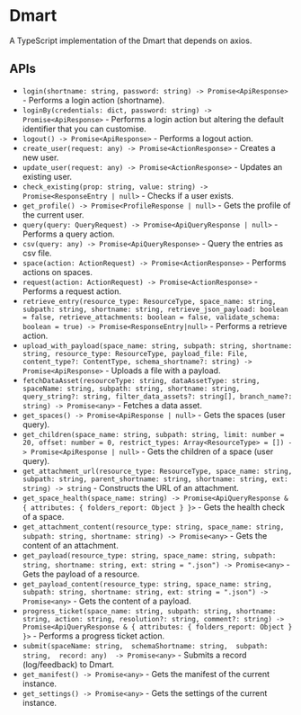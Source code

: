 # Dmart

A TypeScript implementation of the Dmart that depends on axios.

## APIs

* `login(shortname: string, password: string) -> Promise<ApiResponse>` - Performs a login action (shortname).
* `loginBy(credentials: dict, password: string) -> Promise<ApiResponse>` - Performs a login action but altering the default identifier that you can customise.
* `logout() -> Promise<ApiResponse>` - Performs a logout action.
* `create_user(request: any) -> Promise<ActionResponse>` - Creates a new user.
* `update_user(request: any) -> Promise<ActionResponse>` - Updates an existing user.
* `check_existing(prop: string, value: string) -> Promise<ResponseEntry | null>` - Checks if a user exists.
* `get_profile() -> Promise<ProfileResponse | null>` - Gets the profile of the current user.
* `query(query: QueryRequest) -> Promise<ApiQueryResponse | null>` - Performs a query action.
* `csv(query: any) -> Promise<ApiQueryResponse>` - Query the entries as csv file.
* `space(action: ActionRequest) -> Promise<ActionResponse>` - Performs actions on spaces.
* `request(action: ActionRequest) -> Promise<ActionResponse>` - Performs a request action.
* `retrieve_entry(resource_type: ResourceType, space_name: string, subpath: string, shortname: string, retrieve_json_payload: boolean = false, retrieve_attachments: boolean = false, validate_schema: boolean = true) -> Promise<ResponseEntry|null>` - Performs a retrieve action.
* `upload_with_payload(space_name: string, subpath: string, shortname: string, resource_type: ResourceType, payload_file: File, content_type?: ContentType, schema_shortname?: string) -> Promise<ApiResponse>` - Uploads a file with a payload.
* `fetchDataAsset(resourceType: string, dataAssetType: string, spaceName: string, subpath: string, shortname: string, query_string?: string, filter_data_assets?: string[], branch_name?: string) -> Promise<any>` - Fetches a data asset.
* `get_spaces() -> Promise<ApiResponse | null>` - Gets the spaces (user query).
* `get_children(space_name: string, subpath: string, limit: number = 20, offset: number = 0, restrict_types: Array<ResourceType> = []) -> Promise<ApiResponse | null>` - Gets the children of a space (user query).
* `get_attachment_url(resource_type: ResourceType, space_name: string, subpath: string, parent_shortname: string, shortname: string, ext: string) -> string` - Constructs the URL of an attachment.
* `get_space_health(space_name: string) -> Promise<ApiQueryResponse & { attributes: { folders_report: Object } }>` - Gets the health check of a space.
* `get_attachment_content(resource_type: string, space_name: string, subpath: string, shortname: string) -> Promise<any>` - Gets the content of an attachment.
* `get_payload(resource_type: string, space_name: string, subpath: string, shortname: string, ext: string = ".json") -> Promise<any>` - Gets the payload of a resource.
* `get_payload_content(resource_type: string, space_name: string, subpath: string, shortname: string, ext: string = ".json") -> Promise<any>` - Gets the content of a payload.
* `progress_ticket(space_name: string, subpath: string, shortname: string, action: string, resolution?: string, comment?: string) -> Promise<ApiQueryResponse & { attributes: { folders_report: Object } }>` - Performs a progress ticket action.
* `submit(spaceName: string,  schemaShortname: string,  subpath: string,  record: any)  -> Promise<any>`  - Submits a record (log/feedback) to Dmart.
* `get_manifest() -> Promise<any>` - Gets the manifest of the current instance.
* `get_settings() -> Promise<any>` - Gets the settings of the current instance.
